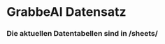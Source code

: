 






















































# GrabbeAI Datensatz





### Die aktuellen Datentabellen sind in /sheets/


